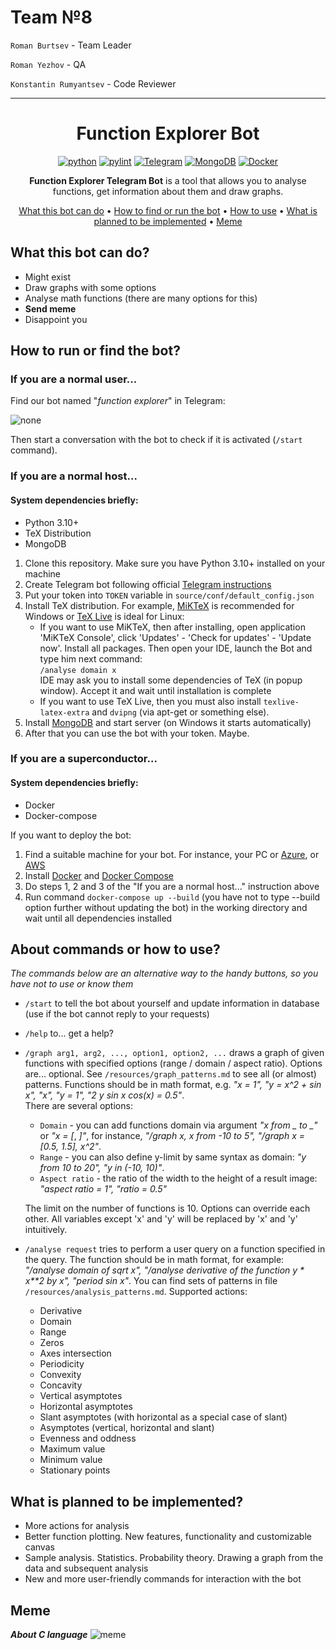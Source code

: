 # Team №8

`Roman Burtsev` - Team Leader

`Roman Yezhov` - QA

`Konstantin Rumyantsev` - Code Reviewer

---
<div align="center">

# Function Explorer Bot

[![python](https://img.shields.io/badge/python-3.10%2B-green)]()
[![pylint](https://img.shields.io/badge/linter-pylint-blueviolet)]()
[![Telegram](https://img.shields.io/badge/Telegram-@Function__explorer__bot-red)]()
[![MongoDB](https://img.shields.io/badge/Database-MongoDB-yellow)]()
[![Docker](https://img.shields.io/badge/Docker-exist-blue)]()

**Function Explorer Telegram Bot** is a tool that allows you to analyse functions, get information about them and draw
graphs.

[What this bot can do](#what-this-bot-can-do) •
[How to find or run the bot](#how-to-find) •
[How to use](#how-to-use) •
[What is planned to be implemented](#what-is-planned-to-be-implemented) •
[Meme](#meme)

</div>


<a id="what-this-bot-can-do"></a>

## What this bot can do?

- Might exist
- Draw graphs with some options
- Analyse math functions (there are many options for this)
- **Send meme**
- Disappoint you

<a id="how-to-find"></a>

## How to run or find the bot?

### If you are a normal user...

Find our bot named "_function explorer_" in Telegram:

![none](https://i.ibb.co/yqPb8Xn/function-explorer.png)

Then start a conversation with the bot to check if it is activated (`/start` command).

### If you are a normal host...

#### System dependencies briefly:

- Python 3.10+
- TeX Distribution
- MongoDB

1) Clone this repository. Make sure you have Python 3.10+ installed on your machine
2) Create Telegram bot following official [Telegram instructions](https://core.telegram.org/bots#6-botfather)
3) Put your token into `TOKEN` variable in `source/conf/default_config.json`
4) Install TeX distribution. For example, [MiKTeX](https://miktex.org/download) is recommended for Windows
   or [TeX Live](https://www.tug.org/texlive/) is ideal for Linux:
    - If you want to use MiKTeX, then after installing, open application 'MiKTeX Console', click 'Updates' - 'Check for
      updates' - 'Update now'. Install all packages. Then open your IDE, launch the Bot and type him next command: \
      `/analyse domain x` \
      IDE may ask you to install some dependencies of TeX (in popup window). Accept it and wait until installation is
      complete
    - If you want to use TeX Live, then you must also install `texlive-latex-extra` and `dvipng` (via apt-get or
      something else).
5) Install [MongoDB](https://www.mongodb.com/try/download/community) and start server (on Windows it starts
   automatically)
6) After that you can use the bot with your token. Maybe.

### If you are a superconductor...

#### System dependencies briefly:

- Docker
- Docker-compose

If you want to deploy the bot:

1. Find a suitable machine for your bot. For instance, your PC or [Azure](https://azure.microsoft.com/en-us/),
   or [AWS](https://aws.amazon.com/?nc1=h_ls)
2. Install [Docker](https://docs.docker.com/engine/install/)
   and [Docker Compose](https://docs.docker.com/compose/install/)
3. Do steps 1, 2 and 3 of the "If you are a normal host..." instruction above
4. Run command `docker-compose up --build` (you have not to type --build option further without updating the bot) in the
   working directory and wait until all dependencies installed

<a id="how-to-use"></a>

## About commands or how to use?

_The commands below are an alternative way to the handy buttons, so you have not to use or know them_

- `/start` to tell the bot about yourself and update information in database (use if the bot cannot reply to your
  requests)
- `/help` to... get a help?
- `/graph arg1, arg2, ..., option1, option2, ...` draws a graph of given functions with specified options
  (range / domain / aspect ratio). Options are... optional. See `/resources/graph_patterns.md` to see all (or almost)
  patterns. Functions should be in math format, e.g. _"x = 1",
  "y = x^2 + sin x", "x", "y = 1", "2 y sin x cos(x) = 0.5"_.<br> There are several options:
    - `Domain` - you can add functions domain via argument _"x from _ to \_"_ or _"x = [_, _]"_, for instance,
      _"/graph x, x from -10 to 5", "/graph x = [0.5, 1.5], x^2"_.
    - `Range` - you can also define y-limit by same syntax as domain: _"y from 10 to 20", "y in (-10, 10)"_.
    - `Aspect ratio` - the ratio of the width to the height of a result image: _"aspect ratio = 1", "ratio = 0.5"_

  The limit on the number of functions is 10. Options can override each other. All variables except 'x' and 'y' will be
  replaced by 'x' and 'y' intuitively.
- `/analyse request` tries to perform a user query on a function specified in the query. The function should be in math
  format, for example: _"/analyse domain of sqrt x", "/analyse derivative of the function y * x**2 by x", "period sin
  x"_. You can find sets of patterns in file `/resources/analysis_patterns.md`. Supported actions:
    - Derivative
    - Domain
    - Range
    - Zeros
    - Axes intersection
    - Periodicity
    - Convexity
    - Concavity
    - Vertical asymptotes
    - Horizontal asymptotes
    - Slant asymptotes (with horizontal as a special case of slant)
    - Asymptotes (vertical, horizontal and slant)
    - Evenness and oddness
    - Maximum value
    - Minimum value
    - Stationary points

<a id="what-is-planned-to-be-implemented"></a>

## What is planned to be implemented?

- More actions for analysis
- Better function plotting. New features, functionality and customizable canvas
- Sample analysis. Statistics. Probability theory. Drawing a graph from the data and subsequent analysis
- New and more user-friendly commands for interaction with the bot

<a id="meme"></a>

## Meme

_**About C language**_
![meme](https://i.ibb.co/GFwYyps/Meme.png)
